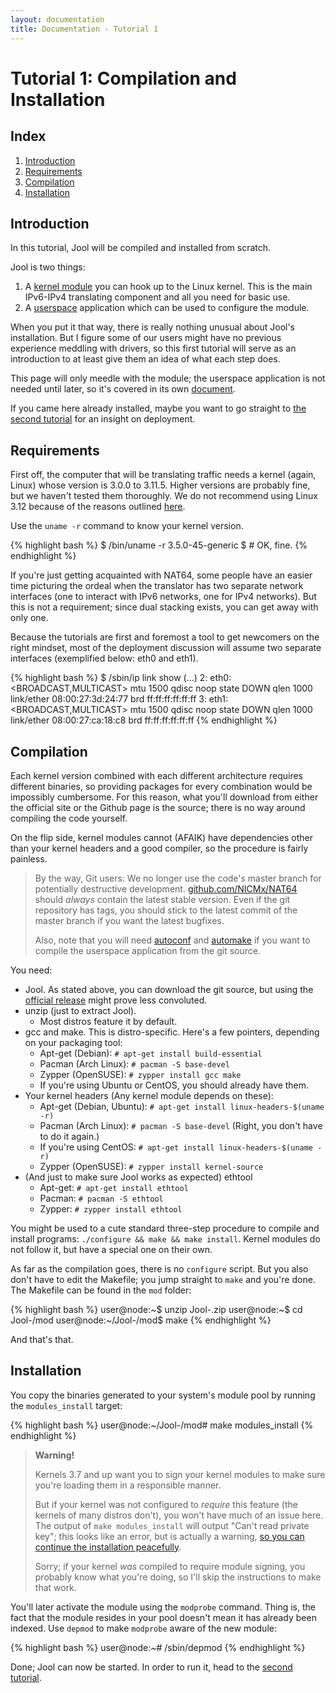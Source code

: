 ```yaml
---
layout: documentation
title: Documentation - Tutorial 1
---
```


# Tutorial 1: Compilation and Installation

## Index

1. [Introduction](#introduction)
2. [Requirements](#requirements)
3. [Compilation](#compilation)
4. [Installation](#installation)

## Introduction

In this tutorial, Jool will be compiled and installed from scratch.

Jool is two things:

1. A <a href="https://en.wikipedia.org/wiki/Loadable_kernel_module" target="_blank">kernel module</a> you can hook up to the Linux kernel. This is the main IPv6-IPv4 translating component and all you need for basic use.
2. A <a href="https://en.wikipedia.org/wiki/User_space" target="_blank">userspace</a> application which can be used to configure the module.

When you put it that way, there is really nothing unusual about Jool's installation. But I figure some of our users might have no previous experience meddling with drivers, so this first tutorial will serve as an introduction to at least give them an idea of what each step does.

This page will only meedle with the module; the userspace application is not needed until later, so it's covered in its own [document](userspace-app.html).

If you came here already installed, maybe you want to go straight to [the second tutorial](tutorial2.html) for an insight on deployment.

## Requirements

First off, the computer that will be translating traffic needs a kernel (again, Linux) whose version is 3.0.0 to 3.11.5. Higher versions are probably fine, but we haven't tested them thoroughly. We do not recommend using Linux 3.12 because of the reasons outlined <a href="https://github.com/NICMx/NAT64/issues/90" target="_blank">here</a>.

Use the `uname -r` command to know your kernel version.

{% highlight bash %}
$ /bin/uname -r
3.5.0-45-generic
$ # OK, fine.
{% endhighlight %}

If you're just getting acquainted with NAT64, some people have an easier time picturing the ordeal when the translator has two separate network interfaces (one to interact with IPv6 networks, one for IPv4 networks). But this is not a requirement; since dual stacking exists, you can get away with only one.

Because the tutorials are first and foremost a tool to get newcomers on the right mindset, most of the deployment discussion will assume two separate interfaces (exemplified below: eth0 and eth1).

{% highlight bash %}
$ /sbin/ip link show
(...)
2: eth0: <BROADCAST,MULTICAST> mtu 1500 qdisc noop state DOWN qlen 1000
    link/ether 08:00:27:3d:24:77 brd ff:ff:ff:ff:ff:ff
3: eth1: <BROADCAST,MULTICAST> mtu 1500 qdisc noop state DOWN qlen 1000
    link/ether 08:00:27:ca:18:c8 brd ff:ff:ff:ff:ff:ff
{% endhighlight %}

## Compilation

Each kernel version combined with each different architecture requires different binaries, so providing packages for every combination would be impossibly cumbersome. For this reason, what you'll download from either the official site or the Github page is the source; there is no way around compiling the code yourself.

On the flip side, kernel modules cannot (AFAIK) have dependencies other than your kernel headers and a good compiler, so the procedure is fairly painless.

> By the way, Git users: We no longer use the code's master branch for potentially destructive development. <a href="https://github.com/NICMx/NAT64" target="_blank">github.com/NICMx/NAT64</a> should _always_ contain the latest stable version. Even if the git repository has tags, you should stick to the latest commit of the master branch if you want the latest bugfixes.
> 
> Also, note that you will need <a href="https://www.gnu.org/software/autoconf/" target="_blank">autoconf</a> and <a href="https://www.gnu.org/software/automake/" target="_blank">automake</a> if you want to compile the userspace application from the git source.

You need:

* Jool. As stated above, you can download the git source, but using the [official release](download.html) might prove less convoluted.
* unzip (just to extract Jool).
	- Most distros feature it by default.
* gcc and make. This is distro-specific. Here's a few pointers, depending on your packaging tool:
	- Apt-get (Debian): `# apt-get install build-essential`
	- Pacman (Arch Linux): `# pacman -S base-devel`
	- Zypper (OpenSUSE): `# zypper install gcc make`
	- If you're using Ubuntu or CentOS, you should already have them.
* Your kernel headers (Any kernel module depends on these):
	- Apt-get (Debian, Ubuntu): `# apt-get install linux-headers-$(uname -r)`
	- Pacman (Arch Linux): `# pacman -S base-devel` (Right, you don't have to do it again.)
	- If you're using CentOS: `# apt-get install linux-headers-$(uname -r)`
	- Zypper (OpenSUSE): `# zypper install kernel-source`
* (And just to make sure Jool works as expected) ethtool
	- Apt-get: `# apt-get install ethtool`
	- Pacman: `# pacman -S ethtool`
	- Zypper: `# zypper install ethtool`

You might be used to a cute standard three-step procedure to compile and install programs: `./configure && make && make install`. Kernel modules do not follow it, but have a special one on their own.

As far as the compilation goes, there is no `configure` script. But you also don't have to edit the Makefile; you jump straight to `make` and you're done. The Makefile can be found in the `mod` folder:

{% highlight bash %}
user@node:~$ unzip Jool-<version>.zip
user@node:~$ cd Jool-<version>/mod
user@node:~/Jool-<version>/mod$ make
{% endhighlight %}

And that's that.

## Installation

You copy the binaries generated to your system's module pool by running the `modules_install` target:

{% highlight bash %}
user@node:~/Jool-<version>/mod# make modules_install
{% endhighlight %}

> **Warning!**
> 
> Kernels 3.7 and up want you to sign your kernel modules to make sure you're loading them in a responsible manner.
> 
> But if your kernel was not configured to _require_ this feature (the kernels of many distros don't), you won't have much of an issue here. The output of `make modules_install` will output "Can't read private key"; this looks like an error, but is actually a warning, <a href="https://github.com/NICMx/NAT64/issues/94#issuecomment-45248942" target="_blank">so you can continue the installation peacefully</a>.
> 
> Sorry; if your kernel _was_ compiled to require module signing, you probably know what you're doing, so I'll skip the instructions to make that work.

You'll later activate the module using the `modprobe` command. Thing is, the fact that the module resides in your pool doesn't mean it has already been indexed. Use `depmod` to make `modprobe` aware of the new module:

{% highlight bash %}
user@node:~# /sbin/depmod
{% endhighlight %}

Done; Jool can now be started. In order to run it, head to the [second tutorial](tutorial2.html).

